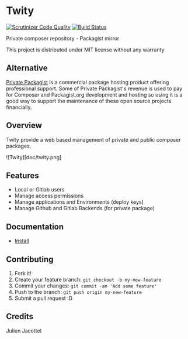 # Twity

[![Scrutinizer Code Quality](https://scrutinizer-ci.com/g/julienj/twity/badges/quality-score.png?b=master)](https://scrutinizer-ci.com/g/julienj/twity/?branch=master)
[![Build Status](https://travis-ci.org/julienj/twity.svg?branch=master)](https://travis-ci.org/julienj/twity)

Private composer repository - Packagist mirror

This project is distributed under MIT license without any warranty

## Alternative
[Private Packagist](https://packagist.com/) is a commercial package hosting product offering professional support.
Some of Private Packagist's revenue is used to pay for Composer and Packagist.org development and hosting so using it is a good way to support the maintenance of these open source projects financially.

## Overview

Twity provide a web based management of private and public composer packages.

![Twity][doc/twity.png]


## Features

- Local or Gitlab users
- Manage access permissions
- Manage applications and Environments (deploy keys)
- Manage Github and Gitlab Backends (for private package)

## Documentation

* [Install](doc/install.md)

## Contributing

1. Fork it!
2. Create your feature branch: `git checkout -b my-new-feature`
3. Commit your changes: `git commit -am 'Add some feature'`
4. Push to the branch: `git push origin my-new-feature`
5. Submit a pull request :D

## Credits

Julien Jacottet

